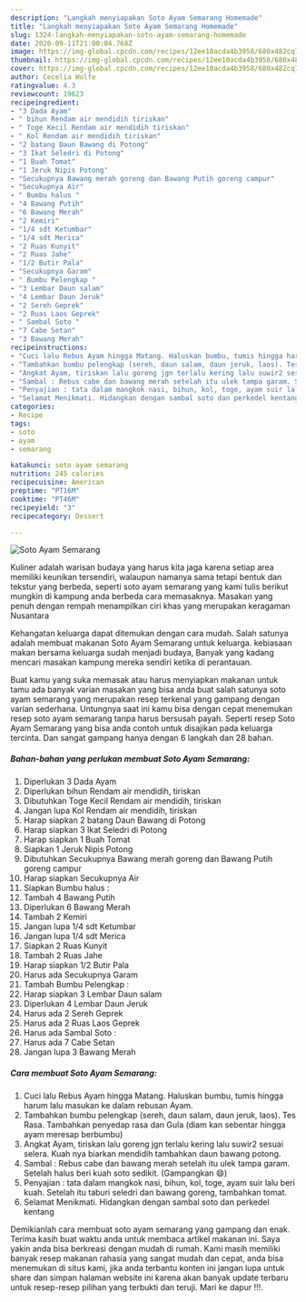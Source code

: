 ```yaml
---
description: "Langkah menyiapakan Soto Ayam Semarang Homemade"
title: "Langkah menyiapakan Soto Ayam Semarang Homemade"
slug: 1324-langkah-menyiapakan-soto-ayam-semarang-homemade
date: 2020-09-11T21:00:04.768Z
image: https://img-global.cpcdn.com/recipes/12ee10acda4b3958/680x482cq70/soto-ayam-semarang-foto-resep-utama.jpg
thumbnail: https://img-global.cpcdn.com/recipes/12ee10acda4b3958/680x482cq70/soto-ayam-semarang-foto-resep-utama.jpg
cover: https://img-global.cpcdn.com/recipes/12ee10acda4b3958/680x482cq70/soto-ayam-semarang-foto-resep-utama.jpg
author: Cecelia Wolfe
ratingvalue: 4.3
reviewcount: 19623
recipeingredient:
- "3 Dada Ayam"
- " bihun Rendam air mendidih tiriskan"
- " Toge Kecil Rendam air mendidih tiriskan"
- " Kol Rendam air mendidih tiriskan"
- "2 batang Daun Bawang di Potong"
- "3 Ikat Seledri di Potong"
- "1 Buah Tomat"
- "1 Jeruk Nipis Potong"
- "Secukupnya Bawang merah goreng dan Bawang Putih goreng campur"
- "Secukupnya Air"
- " Bumbu halus "
- "4 Bawang Putih"
- "6 Bawang Merah"
- "2 Kemiri"
- "1/4 sdt Ketumbar"
- "1/4 sdt Merica"
- "2 Ruas Kunyit"
- "2 Ruas Jahe"
- "1/2 Butir Pala"
- "Secukupnya Garam"
- " Bumbu Pelengkap "
- "3 Lembar Daun salam"
- "4 Lembar Daun Jeruk"
- "2 Sereh Geprek"
- "2 Ruas Laos Geprek"
- " Sambal Soto "
- "7 Cabe Setan"
- "3 Bawang Merah"
recipeinstructions:
- "Cuci lalu Rebus Ayam hingga Matang. Haluskan bumbu, tumis hingga harum lalu masukan ke dalam rebusan Ayam."
- "Tambahkan bumbu pelengkap (sereh, daun salam, daun jeruk, laos). Tes Rasa. Tambahkan penyedap rasa dan Gula (diam kan sebentar hingga ayam meresap berbumbu)"
- "Angkat Ayam, tiriskan lalu goreng jgn terlalu kering lalu suwir2 sesuai selera. Kuah nya biarkan mendidih tambahkan daun bawang potong."
- "Sambal : Rebus cabe dan bawang merah setelah itu ulek tampa garam. Setelah halus beri kuah soto sedikit. (Gampangkan 😄)"
- "Penyajian : tata dalam mangkok nasi, bihun, kol, toge, ayam suir lalu beri kuah. Setelah itu taburi seledri dan bawang goreng, tambahkan tomat."
- "Selamat Menikmati. Hidangkan dengan sambal soto dan perkedel kentang"
categories:
- Recipe
tags:
- soto
- ayam
- semarang

katakunci: soto ayam semarang 
nutrition: 245 calories
recipecuisine: American
preptime: "PT16M"
cooktime: "PT46M"
recipeyield: "3"
recipecategory: Dessert

---
```



![Soto Ayam Semarang](https://img-global.cpcdn.com/recipes/12ee10acda4b3958/680x482cq70/soto-ayam-semarang-foto-resep-utama.jpg)

Kuliner adalah warisan budaya yang harus kita jaga karena setiap area memiliki keunikan tersendiri, walaupun namanya sama tetapi bentuk dan tekstur yang berbeda, seperti soto ayam semarang yang kami tulis berikut mungkin di kampung anda berbeda cara memasaknya. Masakan yang penuh dengan rempah menampilkan ciri khas yang merupakan keragaman Nusantara



Kehangatan keluarga dapat ditemukan dengan cara mudah. Salah satunya adalah membuat makanan Soto Ayam Semarang untuk keluarga. kebiasaan makan bersama keluarga sudah menjadi budaya, Banyak yang kadang mencari masakan kampung mereka sendiri ketika di perantauan.

Buat kamu yang suka memasak atau harus menyiapkan makanan untuk tamu ada banyak varian masakan yang bisa anda buat salah satunya soto ayam semarang yang merupakan resep terkenal yang gampang dengan varian sederhana. Untungnya saat ini kamu bisa dengan cepat menemukan resep soto ayam semarang tanpa harus bersusah payah.
Seperti resep Soto Ayam Semarang yang bisa anda contoh untuk disajikan pada keluarga tercinta. Dan sangat gampang hanya dengan 6 langkah dan 28 bahan.


<!--inarticleads1-->

##### Bahan-bahan yang perlukan membuat Soto Ayam Semarang:

1. Diperlukan 3 Dada Ayam
1. Diperlukan  bihun Rendam air mendidih, tiriskan
1. Dibutuhkan  Toge Kecil Rendam air mendidih, tiriskan
1. Jangan lupa  Kol Rendam air mendidih, tiriskan
1. Harap siapkan 2 batang Daun Bawang di Potong
1. Harap siapkan 3 Ikat Seledri di Potong
1. Harap siapkan 1 Buah Tomat
1. Siapkan 1 Jeruk Nipis Potong
1. Dibutuhkan Secukupnya Bawang merah goreng dan Bawang Putih goreng campur
1. Harap siapkan Secukupnya Air
1. Siapkan  Bumbu halus :
1. Tambah 4 Bawang Putih
1. Diperlukan 6 Bawang Merah
1. Tambah 2 Kemiri
1. Jangan lupa 1/4 sdt Ketumbar
1. Jangan lupa 1/4 sdt Merica
1. Siapkan 2 Ruas Kunyit
1. Tambah 2 Ruas Jahe
1. Harap siapkan 1/2 Butir Pala
1. Harus ada Secukupnya Garam
1. Tambah  Bumbu Pelengkap :
1. Harap siapkan 3 Lembar Daun salam
1. Diperlukan 4 Lembar Daun Jeruk
1. Harus ada 2 Sereh Geprek
1. Harus ada 2 Ruas Laos Geprek
1. Harus ada  Sambal Soto :
1. Harus ada 7 Cabe Setan
1. Jangan lupa 3 Bawang Merah




<!--inarticleads2-->

##### Cara membuat  Soto Ayam Semarang:

1. Cuci lalu Rebus Ayam hingga Matang. Haluskan bumbu, tumis hingga harum lalu masukan ke dalam rebusan Ayam.
1. Tambahkan bumbu pelengkap (sereh, daun salam, daun jeruk, laos). Tes Rasa. Tambahkan penyedap rasa dan Gula (diam kan sebentar hingga ayam meresap berbumbu)
1. Angkat Ayam, tiriskan lalu goreng jgn terlalu kering lalu suwir2 sesuai selera. Kuah nya biarkan mendidih tambahkan daun bawang potong.
1. Sambal : Rebus cabe dan bawang merah setelah itu ulek tampa garam. Setelah halus beri kuah soto sedikit. (Gampangkan 😄)
1. Penyajian : tata dalam mangkok nasi, bihun, kol, toge, ayam suir lalu beri kuah. Setelah itu taburi seledri dan bawang goreng, tambahkan tomat.
1. Selamat Menikmati. Hidangkan dengan sambal soto dan perkedel kentang




Demikianlah cara membuat soto ayam semarang yang gampang dan enak. Terima kasih buat waktu anda untuk membaca artikel makanan ini. Saya yakin anda bisa berkreasi dengan mudah di rumah. Kami masih memiliki banyak resep makanan rahasia yang sangat mudah dan cepat, anda bisa menemukan di situs kami, jika anda terbantu konten ini jangan lupa untuk share dan simpan halaman website ini karena akan banyak update terbaru untuk resep-resep pilihan yang terbukti dan teruji. Mari ke dapur !!!. 
